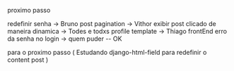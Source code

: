 proximo passo

redefinir senha -> Bruno
post pagination -> Vithor
exibir post clicado de maneira dinamica -> Todes e todxs
profile template -> Thiago frontEnd
erro da senha no login -> quem puder -- OK

para o proximo passo
( Estudando django-html-field para redefinir o content post )
